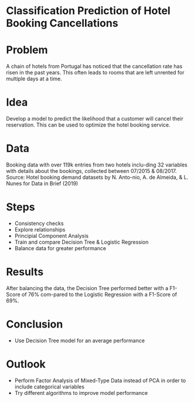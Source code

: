 # Classification Prediction of Hotel Booking Cancellations

# Problem
A chain of hotels from Portugal has noticed that the cancellation rate has risen in the past years. This often leads to rooms that are left unrented for multiple days at a time.

# Idea
Develop a model to predict the likelihood that a customer will cancel their reservation. This 
can be used to optimize the hotel booking service.

# Data
Booking data with over 119k entries from two hotels inclu-ding 32 variables with details about the bookings, collected between 07/2015 & 08/2017.
Source: Hotel booking demand datasets by N. Anto-nio, A. de Almeida, & L. Nunes for Data in Brief (2019)

# Steps
* Consistency checks
* Explore relationships
* Principial Component Analysis
* Train and compare Decision Tree & Logistic Regression
* Balance data for greater performance

# Results
After balancing the data, the Decision Tree performed better with a F1-Score of 76% com-pared to the Logistic Regression with a F1-Score of 69%. 

# Conclusion
* Use Decision Tree model for an average performance
  
# Outlook
* Perform Factor Analysis of Mixed-Type Data instead of PCA in order to include categorical variables
* Try different algorithms to improve model performance
